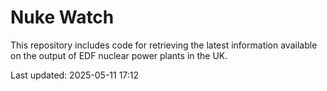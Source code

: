 # Nuke Watch

This repository includes code for retrieving the latest information available on the output of EDF nuclear power plants in the UK.

Last updated: 2025-05-11 17:12